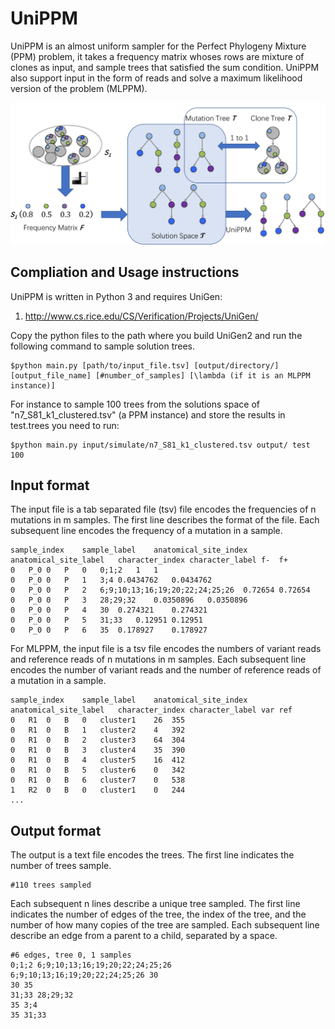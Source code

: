 # UniPPM

UniPPM is an almost uniform sampler for the Perfect Phylogeny Mixture (PPM) problem, it takes a frequency matrix whoses rows are mixture of clones as input, and sample trees that satisfied the sum condition. UniPPM also support input in the form of reads and solve a maximum likelihood version of the problem (MLPPM). 

![Overview of UniPPM](figure1.png)


## Compliation and Usage instructions

UniPPM is written in Python 3 and requires UniGen:

1. http://www.cs.rice.edu/CS/Verification/Projects/UniGen/

Copy the python files to the path where you build UniGen2 and run the following command to sample solution trees.

    $python main.py [path/to/input_file.tsv] [output/directory/] [output_file_name] [#number_of_samples] [\lambda (if it is an MLPPM instance)] 

For instance to sample 100 trees from the solutions space of "n7_S81_k1_clustered.tsv" (a PPM instance) and store the results in test.trees you need to run:

    $python main.py input/simulate/n7_S81_k1_clustered.tsv output/ test 100

## Input format

The input file is a tab separated file (tsv) file encodes the frequencies of n mutations in m samples. The first line describes the format of the file. Each subsequent line encodes the frequency of a mutation in a sample.

    sample_index	sample_label	anatomical_site_index	anatomical_site_label	character_index	character_label	f-	f+
    0	P_0	0	P	0	0;1;2	1	1
    0	P_0	0	P	1	3;4	0.0434762	0.0434762
    0	P_0	0	P	2	6;9;10;13;16;19;20;22;24;25;26	0.72654	0.72654
    0	P_0	0	P	3	28;29;32	0.0350896	0.0350896
    0	P_0	0	P	4	30	0.274321	0.274321
    0	P_0	0	P	5	31;33	0.12951	0.12951
    0	P_0	0	P	6	35	0.178927	0.178927

For MLPPM, the input file is a tsv file encodes the numbers of variant reads and reference reads of n mutations in m samples.
Each subsequent line encodes the number of variant reads and the number of reference reads of a mutation in a sample.

    sample_index	sample_label	anatomical_site_index	anatomical_site_label	character_index	character_label	var	ref
    0	R1	0	B	0	cluster1	26	355
    0	R1	0	B	1	cluster2	4	392
    0	R1	0	B	2	cluster3	64	304
    0	R1	0	B	3	cluster4	35	390
    0	R1	0	B	4	cluster5	16	412
    0	R1	0	B	5	cluster6	0	342
    0	R1	0	B	6	cluster7	0	538
    1	R2	0	B	0	cluster1	0	244
    ...

## Output format

The output is a text file encodes the trees. The first line indicates the number of trees sample.

    #110 trees sampled

Each subsequent n lines describe a unique tree sampled. The first line indicates the number of edges of the tree, the index of the tree, and the number of how many copies of the tree are sampled. Each subsequent line describe an edge from a parent to a child, separated by a space.
    
    #6 edges, tree 0, 1 samples
    0;1;2 6;9;10;13;16;19;20;22;24;25;26
    6;9;10;13;16;19;20;22;24;25;26 30
    30 35
    31;33 28;29;32
    35 3;4
    35 31;33




